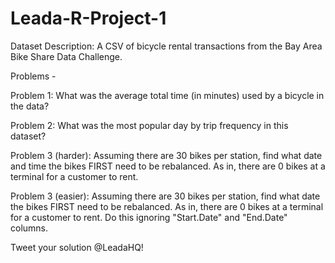 # Leada-R-Project-1
Dataset Description: A CSV of bicycle rental transactions from the Bay Area Bike Share Data Challenge.

Problems -

Problem 1: What was the average total time (in minutes) used by a bicycle in the data?

Problem 2: What was the most popular day by trip frequency in this dataset?

Problem 3 (harder): Assuming there are 30 bikes per station, find what date and time the bikes FIRST need to be rebalanced. As in, there are 0 bikes at a terminal for a customer to rent. 

Problem 3 (easier): Assuming there are 30 bikes per station, find what date the bikes FIRST need to be rebalanced. As in, there are 0 bikes at a terminal for a customer to rent. Do this ignoring "Start.Date" and "End.Date" columns.

Tweet your solution @LeadaHQ!
